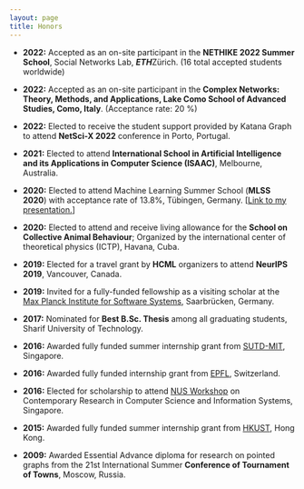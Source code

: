 ```yaml
---
layout: page
title: Honors
---
```


- <b>2022:</b> Accepted as an on-site participant in the <b>NETHIKE 2022 Summer School</b>, Social Networks Lab, ***ETH***Zürich. (16 total accepted students worldwide)

- <b>2022:</b> Accepted as an on-site participant in the <b>Complex Networks: Theory, Methods, and Applications, Lake Como School of Advanced Studies, Como, Italy</b>. (Acceptance rate: 20 %)


- <b>2022:</b> Elected to receive the student support provided by Katana Graph to attend <b>NetSci-X 2022</b> conference in Porto, Portugal.
 

- <b>2021:</b> Elected to attend <b>International School in Artificial Intelligence and its Applications in Computer Science (ISAAC)</b>, Melbourne, Australia. 

- <b>2020:</b> Elected to attend Machine Learning Summer School (<b>MLSS 2020</b>) with acceptance rate of 13.8%, Tübingen, Germany. [<a href="https://www.youtube.com/watch?v=dYSjbhN6zss&t=12s">Link to my presentation.</a>] 

- <b>2020:</b>  Elected to attend and receive living allowance for the <b>School on Collective Animal Behaviour</b>; Organized by the international center of theoretical physics (ICTP), Havana, Cuba. 

- <b>2019:</b> Elected for a travel grant by <b>HCML</b> organizers to attend <b>NeurIPS 2019</b>, Vancouver, Canada. 

- <b>2019:</b> Invited for a fully-funded fellowship as a visiting scholar at the <a href="https://machineteaching.mpi-sws.org/index.html"> Max Planck Institute for Software Systems</a>, Saarbrücken, Germany. 

- <b>2017:</b> Nominated for <b>Best B.Sc. Thesis</b> among all graduating students, Sharif University of Technology.

- <b>2016:</b> Awarded fully funded summer internship grant from <a href="http://www.sutd.edu.sg/About-Us/Collaborations/MIT">SUTD-MIT</a>, Singapore.

- <b>2016:</b> Awarded fully funded internship grant from <a href="https://www.epfl.ch/">EPFL</a>, Switzerland.

- <b>2016:</b> Elected for scholarship to attend <a href= "http://www.nus.edu.sg/">NUS Workshop</a> on Contemporary Research in Computer Science and Information Systems, Singapore.

- <b>2015:</b> Awarded fully funded summer internship grant from <a href="http://www.ust.hk/">HKUST</a>, Hong Kong.

- <b>2009:</b> Awarded Essential Advance diploma for research on pointed graphs from the 21st International Summer
<b>Conference of Tournament of Towns</b>, Moscow, Russia. 


<!--
My name is Inigo Montoya. I have the following qualities:

- I rock a great mustache
- I'm extremely loyal to my family

What else do you need?

### my history

To be honest, I'm having some trouble remembering right now, so why don't you just watch [my movie](http://en.wikipedia.org/wiki/The_Princess_Bride_%28film%29) and it will answer **all** your questions. -->
